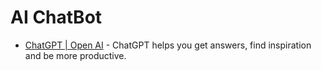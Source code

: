 # AI ChatBot
- [ChatGPT | Open AI](https://chatgpt.com/) - ChatGPT helps you get answers, find inspiration and be more productive. 
